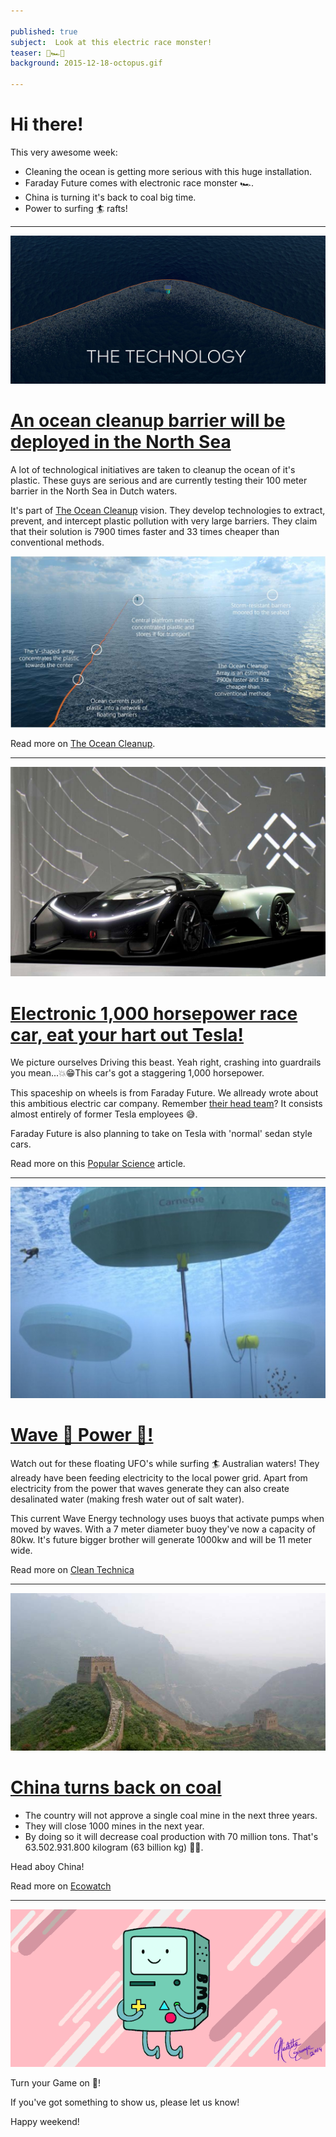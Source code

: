 ```yaml
---

published: true
subject:  Look at this electric race monster!
teaser: 🌊🏎🏓
background: 2015-12-18-octopus.gif

---
```


# Hi there!

This very awesome week:

* Cleaning the ocean is getting more serious with this huge installation.
* Faraday Future comes with electronic race monster 🏎.
* China is turning it's back to coal big time.
* Power to surfing 🏄 rafts!

---

[![The Ocean cleanup](2016-01-08-30-ocean-cleanup.jpg)](http://www.theoceancleanup.com/blog/show/item/first-cleanup-barrier-test-to-be-deployed-in-dutch-waters.html)

# [An ocean cleanup barrier will be deployed in the North Sea  ](http://www.theoceancleanup.com/blog/show/item/first-cleanup-barrier-test-to-be-deployed-in-dutch-waters.html)

A lot of technological initiatives are taken to cleanup the ocean of it's plastic. These guys are serious and are currently testing their 100 meter barrier in the North Sea in Dutch waters.

It's part of [The Ocean Cleanup](http://www.theoceancleanup.com/) vision. They develop technologies to extract, prevent, and intercept plastic pollution with very large barriers. They claim that their solution is 7900 times faster and 33 times cheaper than conventional methods.

![Ocean Cleanup methods](2016-01-08-30-ocean-cleanup2.jpg)

Read more on [The Ocean Cleanup](http://www.theoceancleanup.com/blog/show/item/first-cleanup-barrier-test-to-be-deployed-in-dutch-waters.html).

---

[![Faraday Future](2016-01-08-30-faraday.jpg)](http://www.popsci.com/what-is-faraday-future-and-why-should-we-care)

# [Electronic 1,000 horsepower race car, eat your hart out Tesla!](http://www.popsci.com/what-is-faraday-future-and-why-should-we-care)

We picture ourselves Driving this beast. Yeah right, crashing into guardrails you mean...💥😁This car's got a staggering 1,000 horsepower.

This spaceship on wheels is from Faraday Future. We allready wrote about this ambitious electric car company. Remember [their head team](http://www.faradayfuture.com/about.html)? It consists almost entirely of former Tesla employees 😅.

Faraday Future is also planning to take on Tesla with 'normal' sedan style cars.

Read more on this [Popular Science](http://www.popsci.com/what-is-faraday-future-and-why-should-we-care) article.

---
[![Wave  Technology](2016-01-08-30-wave-technology.jpg)](http://cleantechnica.com/2016/01/04/grid-connected-wave-power-station-turned-australia/)

# [Wave 🌊 Power 💪!](http://cleantechnica.com/2016/01/04/grid-connected-wave-power-station-turned-australia/)

Watch out for these floating UFO's while surfing 🏄 Australian waters! They already have been feeding electricity to the local power grid. Apart from electricity from the power that waves generate they can also create desalinated water (making fresh water out of salt water).

This current Wave Energy technology uses buoys that activate pumps when moved by waves. With a 7 meter diameter buoy they've now a capacity of 80kw. It's future bigger brother will generate 1000kw and will be 11 meter wide.       

Read more on [Clean Technica](http://cleantechnica.com/2016/01/04/grid-connected-wave-power-station-turned-australia/)

---
[![China off coal](2016-01-08-30-chinacoal.jpg)](http://ecowatch.com/2016/01/02/china-clamps-down-on-coal/)

# [China turns back on coal](http://ecowatch.com/2016/01/02/china-clamps-down-on-coal/)

* The country will not approve a single coal mine in the next three years.
* They will close 1000 mines in the next year.
* By doing so it will decrease coal production with 70 million tons. That's 63.502.931.800 kilogram (63 billion kg) 🤑😱.

Head aboy China!  

Read more on [Ecowatch](http://ecowatch.com/2016/01/02/china-clamps-down-on-coal/)

---

![Game on](2016-01-08-30-giphy.gif)

Turn your Game on 🙌!

If you've got something to show us, please let us know!

Happy weekend!
